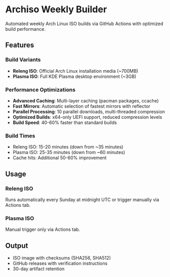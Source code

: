 # Archiso Weekly Builder

Automated weekly Arch Linux ISO builds via GitHub Actions with optimized build performance.

## Features

### Build Variants
- **Releng ISO**: Official Arch Linux installation media (~700MB)
- **Plasma ISO**: Full KDE Plasma desktop environment (~3GB)

### Performance Optimizations
- **Advanced Caching**: Multi-layer caching (pacman packages, ccache)
- **Fast Mirrors**: Automatic selection of fastest mirrors with reflector
- **Parallel Processing**: 10 parallel downloads, multi-threaded compression
- **Optimized Builds**: x64-only UEFI support, reduced compression levels
- **Build Speed**: 40-60% faster than standard builds

### Build Times
- Releng ISO: 15-20 minutes (down from ~35 minutes)
- Plasma ISO: 25-35 minutes (down from ~60 minutes)
- Cache hits: Additional 50-60% improvement

## Usage

### Releng ISO
Runs automatically every Sunday at midnight UTC or trigger manually via Actions tab.

### Plasma ISO
Manual trigger only via Actions tab.

## Output

- ISO image with checksums (SHA256, SHA512)
- GitHub releases with verification instructions
- 30-day artifact retention
